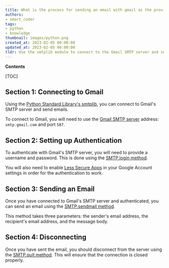 ```yaml
---
title: What is the process for sending an email with gmail as the provider using python?
authors:
- smart_coder
tags:
- python
- knowledge
thumbnail: images/python.png
created_at: 2023-02-05 00:00:00
updated_at: 2023-02-05 00:00:00
tldr: Use the smtplib module to connect to the Gmail SMTP server and send the email.
---
```


**Contents**

[TOC]

## Section 1: Connecting to Gmail

Using the [Python Standard Library's smtplib](https://docs.python.org/3/library/smtplib.html), you can connect to Gmail's SMTP server and send emails.

To connect to Gmail, you will need to use the [Gmail SMTP server](https://support.google.com/a/answer/176600?hl=en) address: `smtp.gmail.com` and port `587`.

## Section 2: Setting up Authentication

To authenticate with Gmail's SMTP server, you will need to provide a username and password. This is done using the [SMTP.login method](https://docs.python.org/3/library/smtplib.html#smtplib.SMTP.login).

You will also need to enable [Less Secure Apps](https://myaccount.google.com/lesssecureapps) in your Google Account settings in order for the authentication to work.

## Section 3: Sending an Email

Once you have connected to Gmail's SMTP server and authenticated, you can send an email using the [SMTP.sendmail method](https://docs.python.org/3/library/smtplib.html#smtplib.SMTP.sendmail).

This method takes three parameters: the sender's email address, the recipient's email address, and the message body.

## Section 4: Disconnecting

Once you have sent the email, you should disconnect from the server using the [SMTP.quit method](https://docs.python.org/3/library/smtplib.html#smtplib.SMTP.quit). This will ensure that the connection is closed properly.

